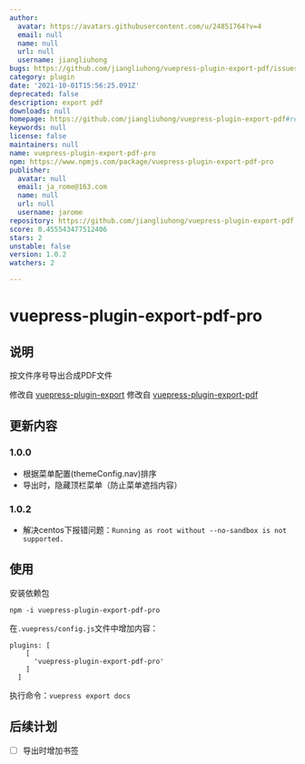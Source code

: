 ```yaml
---
author:
  avatar: https://avatars.githubusercontent.com/u/24851764?v=4
  email: null
  name: null
  url: null
  username: jiangliuhong
bugs: https://github.com/jiangliuhong/vuepress-plugin-export-pdf/issues
category: plugin
date: '2021-10-01T15:56:25.091Z'
deprecated: false
description: export pdf
downloads: null
homepage: https://github.com/jiangliuhong/vuepress-plugin-export-pdf#readme
keywords: null
license: false
maintainers: null
name: vuepress-plugin-export-pdf-pro
npm: https://www.npmjs.com/package/vuepress-plugin-export-pdf-pro
publisher:
  avatar: null
  email: ja_rome@163.com
  name: null
  url: null
  username: jarome
repository: https://github.com/jiangliuhong/vuepress-plugin-export-pdf
score: 0.455543477512406
stars: 2
unstable: false
version: 1.0.2
watchers: 2

---
```



# vuepress-plugin-export-pdf-pro

## 说明

按文件序号导出合成PDF文件

修改自 [vuepress-plugin-export](https://github.com/ulivz/vuepress-plugin-export)
修改自 [vuepress-plugin-export-pdf](https://github.com/eamiear/vuepress-plugin-export-pdf.git)

## 更新内容

### 1.0.0

- 根据菜单配置(themeConfig.nav)排序
- 导出时，隐藏顶栏菜单（防止菜单遮挡内容）

### 1.0.2

- 解决centos下报错问题：`Running as root without --no-sandbox is not supported.`

## 使用

安装依赖包

```
npm -i vuepress-plugin-export-pdf-pro
```

在`.vuepress/config.js`文件中增加内容：

```
plugins: [
    [
      'vuepress-plugin-export-pdf-pro'
    ]
  ]
```

执行命令：`vuepress export docs`

## 后续计划

- [ ] 导出时增加书签  
